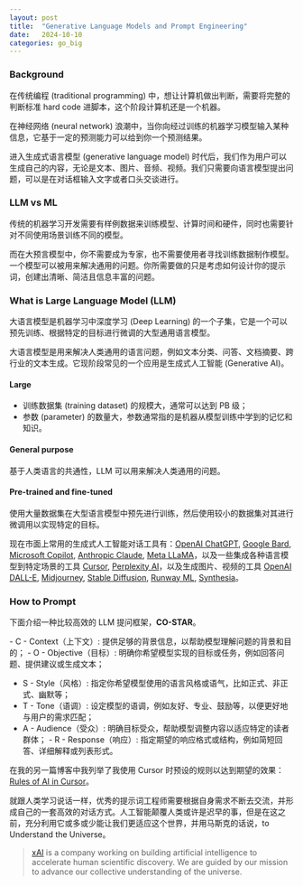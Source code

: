 ```yaml
---
layout: post
title:  "Generative Language Models and Prompt Engineering"
date:   2024-10-10
categories: go_big
---
```


### Background
在传统编程 (traditional programming) 中，想让计算机做出判断，需要将完整的判断标准 hard code 进脚本，这个阶段计算机还是一个机器。

在神经网络 (neural network) 浪潮中，当你向经过训练的机器学习模型输入某种信息，它基于一定的预测能力可以给到你一个预测结果。

进入生成式语言模型 (generative language model) 时代后，我们作为用户可以生成自己的内容，无论是文本、图片、音频、视频。我们只需要向语言模型提出问题，可以是在对话框输入文字或者口头交谈进行。

### LLM vs ML
传统的机器学习开发需要有样例数据来训练模型、计算时间和硬件，同时也需要针对不同使用场景训练不同的模型。

而在大预言模型中，你不需要成为专家，也不需要使用者寻找训练数据制作模型。一个模型可以被用来解决通用的问题。你所需要做的只是考虑如何设计你的提示词，创建出清晰、简洁且信息丰富的问题。

### What is Large Language Model (LLM)
大语言模型是机器学习中深度学习 (Deep Learning) 的一个子集，它是一个可以预先训练、根据特定的目标进行微调的大型通用语言模型。

大语言模型是用来解决人类通用的语言问题，例如文本分类、问答、文档摘要、跨行业的文本生成。它现阶段常见的一个应用是生成式人工智能 (Generative AI)。

#### Large
- 训练数据集 (training dataset) 的规模大，通常可以达到 PB 级；
- 参数 (parameter) 的数量大，参数通常指的是机器从模型训练中学到的记忆和知识。

#### General purpose
基于人类语言的共通性，LLM 可以用来解决人类通用的问题。

#### Pre-trained and fine-tuned
使用大量数据集在大型语言模型中预先进行训练，然后使用较小的数据集对其进行微调用以实现特定的目标。

现在市面上常用的生成式人工智能对话工具有：[OpenAI ChatGPT](https://www.openai.com/chatgpt), [Google Bard](https://bard.google.com), [Microsoft Copilot](https://www.microsoft.com/en-us/microsoft-365/copilot), [Anthropic Claude](https://www.anthropic.com/), [Meta LLaMA](https://ai.facebook.com/)，以及一些集成各种语言模型到特定场景的工具 [Cursor](https://www.cursor.com/), [Perplexity AI](https://www.perplexity.ai/)，以及生成图片、视频的工具 [OpenAI DALL-E](https://openai.com/dall-e), [Midjourney](https://www.midjourney.com), [Stable Diffusion](https://stability.ai/stable-diffusion), [Runway ML](https://runwayml.com), [Synthesia](https://www.synthesia.io)。

### How to Prompt
下面介绍一种比较高效的 LLM 提问框架，**CO-STAR**。

- C - Context（上下文）: 提供足够的背景信息，以帮助模型理解问题的背景和目的；
- O - Objective（目标）: 明确你希望模型实现的目标或任务，例如回答问题、提供建议或生成文本；
- S - Style（风格）: 指定你希望模型使用的语言风格或语气，比如正式、非正式、幽默等；
- T - Tone（语调）: 设定模型的语调，例如友好、专业、鼓励等，以便更好地与用户的需求匹配；
- A - Audience（受众）: 明确目标受众，帮助模型调整内容以适应特定的读者群体；
- R - Response（响应）: 指定期望的响应格式或结构，例如简短回答、详细解释或列表形式。

在我的另一篇博客中我列举了我使用 Cursor 时预设的规则以达到期望的效果：[Rules of AI in Cursor](https://thekingof.cool/blog/2024/09/17/rules_of_ai.html)。

就跟人类学习说话一样，优秀的提示词工程师需要根据自身需求不断去交流，并形成自己的一套高效的对话方式。人工智能颠覆人类或许是迟早的事，但是在这之前，充分利用它或多或少能让我们更适应这个世界，并用马斯克的话说，to Understand the Universe。

> [xAI](https://x.ai/) is a company working on building artificial intelligence to accelerate human scientific discovery. We are guided by our mission to advance our collective understanding of the universe.

